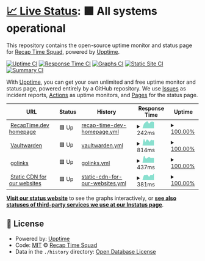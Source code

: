 # [📈 Live Status](https://status.recaptime.eu.org): <!--live status--> **🟩 All systems operational**

This repository contains the open-source uptime monitor and status page for [Recap Time Squad](https://recaptime.eu.org), powered by [Upptime](https://github.com/upptime/upptime).

[![Uptime CI](https://github.com/RecapTime/infra-monitoring/workflows/Uptime%20CI/badge.svg)](https://github.com/RecapTime/infra-monitoring/actions?query=workflow%3A%22Uptime+CI%22)
[![Response Time CI](https://github.com/RecapTime/infra-monitoring/workflows/Response%20Time%20CI/badge.svg)](https://github.com/RecapTime/infra-monitoring/actions?query=workflow%3A%22Response+Time+CI%22)
[![Graphs CI](https://github.com/RecapTime/infra-monitoring/workflows/Graphs%20CI/badge.svg)](https://github.com/RecapTime/infra-monitoring/actions?query=workflow%3A%22Graphs+CI%22)
[![Static Site CI](https://github.com/RecapTime/infra-monitoring/workflows/Static%20Site%20CI/badge.svg)](https://github.com/RecapTime/infra-monitoring/actions?query=workflow%3A%22Static+Site+CI%22)
[![Summary CI](https://github.com/RecapTime/infra-monitoring/workflows/Summary%20CI/badge.svg)](https://github.com/RecapTime/infra-monitoring/actions?query=workflow%3A%22Summary+CI%22)

With [Upptime](https://upptime.js.org), you can get your own unlimited and free uptime monitor and status page, powered entirely by a GitHub repository. We use [Issues](https://github.com/RecapTime/infra-monitoring/issues) as incident reports, [Actions](https://github.com/RecapTime/infra-monitoring/actions) as uptime monitors, and [Pages](https://status.recaptime.eu.org) for the status page.

<!--start: status pages-->
<!-- This summary is generated by Upptime (https://github.com/upptime/upptime) -->
<!-- Do not edit this manually, your changes will be overwritten -->
<!-- prettier-ignore -->
| URL | Status | History | Response Time | Uptime |
| --- | ------ | ------- | ------------- | ------ |
| <img alt="" src="https://icons.duckduckgo.com/ip3/recaptime.eu.org.ico" height="13"> [RecapTime.dev homepage](https://recaptime.eu.org) | 🟩 Up | [recap-time-dev-homepage.yml](https://github.com/RecapTime/infra-monitoring/commits/HEAD/history/recap-time-dev-homepage.yml) | <details><summary><img alt="Response time graph" src="./graphs/recap-time-dev-homepage/response-time-week.png" height="20"> 242ms</summary><br><a href="https://status.recaptime.eu.org/history/recap-time-dev-homepage"><img alt="Response time 250" src="https://img.shields.io/endpoint?url=https%3A%2F%2Fraw.githubusercontent.com%2FRecapTime%2Finfra-monitoring%2FHEAD%2Fapi%2Frecap-time-dev-homepage%2Fresponse-time.json"></a><br><a href="https://status.recaptime.eu.org/history/recap-time-dev-homepage"><img alt="24-hour response time 253" src="https://img.shields.io/endpoint?url=https%3A%2F%2Fraw.githubusercontent.com%2FRecapTime%2Finfra-monitoring%2FHEAD%2Fapi%2Frecap-time-dev-homepage%2Fresponse-time-day.json"></a><br><a href="https://status.recaptime.eu.org/history/recap-time-dev-homepage"><img alt="7-day response time 242" src="https://img.shields.io/endpoint?url=https%3A%2F%2Fraw.githubusercontent.com%2FRecapTime%2Finfra-monitoring%2FHEAD%2Fapi%2Frecap-time-dev-homepage%2Fresponse-time-week.json"></a><br><a href="https://status.recaptime.eu.org/history/recap-time-dev-homepage"><img alt="30-day response time 244" src="https://img.shields.io/endpoint?url=https%3A%2F%2Fraw.githubusercontent.com%2FRecapTime%2Finfra-monitoring%2FHEAD%2Fapi%2Frecap-time-dev-homepage%2Fresponse-time-month.json"></a><br><a href="https://status.recaptime.eu.org/history/recap-time-dev-homepage"><img alt="1-year response time 250" src="https://img.shields.io/endpoint?url=https%3A%2F%2Fraw.githubusercontent.com%2FRecapTime%2Finfra-monitoring%2FHEAD%2Fapi%2Frecap-time-dev-homepage%2Fresponse-time-year.json"></a></details> | <details><summary><a href="https://status.recaptime.eu.org/history/recap-time-dev-homepage">100.00%</a></summary><a href="https://status.recaptime.eu.org/history/recap-time-dev-homepage"><img alt="All-time uptime 100.00%" src="https://img.shields.io/endpoint?url=https%3A%2F%2Fraw.githubusercontent.com%2FRecapTime%2Finfra-monitoring%2FHEAD%2Fapi%2Frecap-time-dev-homepage%2Fuptime.json"></a><br><a href="https://status.recaptime.eu.org/history/recap-time-dev-homepage"><img alt="24-hour uptime 100.00%" src="https://img.shields.io/endpoint?url=https%3A%2F%2Fraw.githubusercontent.com%2FRecapTime%2Finfra-monitoring%2FHEAD%2Fapi%2Frecap-time-dev-homepage%2Fuptime-day.json"></a><br><a href="https://status.recaptime.eu.org/history/recap-time-dev-homepage"><img alt="7-day uptime 100.00%" src="https://img.shields.io/endpoint?url=https%3A%2F%2Fraw.githubusercontent.com%2FRecapTime%2Finfra-monitoring%2FHEAD%2Fapi%2Frecap-time-dev-homepage%2Fuptime-week.json"></a><br><a href="https://status.recaptime.eu.org/history/recap-time-dev-homepage"><img alt="30-day uptime 100.00%" src="https://img.shields.io/endpoint?url=https%3A%2F%2Fraw.githubusercontent.com%2FRecapTime%2Finfra-monitoring%2FHEAD%2Fapi%2Frecap-time-dev-homepage%2Fuptime-month.json"></a><br><a href="https://status.recaptime.eu.org/history/recap-time-dev-homepage"><img alt="1-year uptime 100.00%" src="https://img.shields.io/endpoint?url=https%3A%2F%2Fraw.githubusercontent.com%2FRecapTime%2Finfra-monitoring%2FHEAD%2Fapi%2Frecap-time-dev-homepage%2Fuptime-year.json"></a></details>
| <img alt="" src="https://icons.duckduckgo.com/ip3/vault.recaptime.eu.org.ico" height="13"> [Vaultwarden](https://vault.recaptime.eu.org/alive) | 🟩 Up | [vaultwarden.yml](https://github.com/RecapTime/infra-monitoring/commits/HEAD/history/vaultwarden.yml) | <details><summary><img alt="Response time graph" src="./graphs/vaultwarden/response-time-week.png" height="20"> 814ms</summary><br><a href="https://status.recaptime.eu.org/history/vaultwarden"><img alt="Response time 850" src="https://img.shields.io/endpoint?url=https%3A%2F%2Fraw.githubusercontent.com%2FRecapTime%2Finfra-monitoring%2FHEAD%2Fapi%2Fvaultwarden%2Fresponse-time.json"></a><br><a href="https://status.recaptime.eu.org/history/vaultwarden"><img alt="24-hour response time 826" src="https://img.shields.io/endpoint?url=https%3A%2F%2Fraw.githubusercontent.com%2FRecapTime%2Finfra-monitoring%2FHEAD%2Fapi%2Fvaultwarden%2Fresponse-time-day.json"></a><br><a href="https://status.recaptime.eu.org/history/vaultwarden"><img alt="7-day response time 814" src="https://img.shields.io/endpoint?url=https%3A%2F%2Fraw.githubusercontent.com%2FRecapTime%2Finfra-monitoring%2FHEAD%2Fapi%2Fvaultwarden%2Fresponse-time-week.json"></a><br><a href="https://status.recaptime.eu.org/history/vaultwarden"><img alt="30-day response time 860" src="https://img.shields.io/endpoint?url=https%3A%2F%2Fraw.githubusercontent.com%2FRecapTime%2Finfra-monitoring%2FHEAD%2Fapi%2Fvaultwarden%2Fresponse-time-month.json"></a><br><a href="https://status.recaptime.eu.org/history/vaultwarden"><img alt="1-year response time 850" src="https://img.shields.io/endpoint?url=https%3A%2F%2Fraw.githubusercontent.com%2FRecapTime%2Finfra-monitoring%2FHEAD%2Fapi%2Fvaultwarden%2Fresponse-time-year.json"></a></details> | <details><summary><a href="https://status.recaptime.eu.org/history/vaultwarden">100.00%</a></summary><a href="https://status.recaptime.eu.org/history/vaultwarden"><img alt="All-time uptime 99.94%" src="https://img.shields.io/endpoint?url=https%3A%2F%2Fraw.githubusercontent.com%2FRecapTime%2Finfra-monitoring%2FHEAD%2Fapi%2Fvaultwarden%2Fuptime.json"></a><br><a href="https://status.recaptime.eu.org/history/vaultwarden"><img alt="24-hour uptime 100.00%" src="https://img.shields.io/endpoint?url=https%3A%2F%2Fraw.githubusercontent.com%2FRecapTime%2Finfra-monitoring%2FHEAD%2Fapi%2Fvaultwarden%2Fuptime-day.json"></a><br><a href="https://status.recaptime.eu.org/history/vaultwarden"><img alt="7-day uptime 100.00%" src="https://img.shields.io/endpoint?url=https%3A%2F%2Fraw.githubusercontent.com%2FRecapTime%2Finfra-monitoring%2FHEAD%2Fapi%2Fvaultwarden%2Fuptime-week.json"></a><br><a href="https://status.recaptime.eu.org/history/vaultwarden"><img alt="30-day uptime 99.91%" src="https://img.shields.io/endpoint?url=https%3A%2F%2Fraw.githubusercontent.com%2FRecapTime%2Finfra-monitoring%2FHEAD%2Fapi%2Fvaultwarden%2Fuptime-month.json"></a><br><a href="https://status.recaptime.eu.org/history/vaultwarden"><img alt="1-year uptime 99.94%" src="https://img.shields.io/endpoint?url=https%3A%2F%2Fraw.githubusercontent.com%2FRecapTime%2Finfra-monitoring%2FHEAD%2Fapi%2Fvaultwarden%2Fuptime-year.json"></a></details>
| <img alt="" src="https://icons.duckduckgo.com/ip3/go.recaptime.eu.org.ico" height="13"> [golinks](https://go.recaptime.eu.org/ping) | 🟩 Up | [golinks.yml](https://github.com/RecapTime/infra-monitoring/commits/HEAD/history/golinks.yml) | <details><summary><img alt="Response time graph" src="./graphs/golinks/response-time-week.png" height="20"> 437ms</summary><br><a href="https://status.recaptime.eu.org/history/golinks"><img alt="Response time 505" src="https://img.shields.io/endpoint?url=https%3A%2F%2Fraw.githubusercontent.com%2FRecapTime%2Finfra-monitoring%2FHEAD%2Fapi%2Fgolinks%2Fresponse-time.json"></a><br><a href="https://status.recaptime.eu.org/history/golinks"><img alt="24-hour response time 438" src="https://img.shields.io/endpoint?url=https%3A%2F%2Fraw.githubusercontent.com%2FRecapTime%2Finfra-monitoring%2FHEAD%2Fapi%2Fgolinks%2Fresponse-time-day.json"></a><br><a href="https://status.recaptime.eu.org/history/golinks"><img alt="7-day response time 437" src="https://img.shields.io/endpoint?url=https%3A%2F%2Fraw.githubusercontent.com%2FRecapTime%2Finfra-monitoring%2FHEAD%2Fapi%2Fgolinks%2Fresponse-time-week.json"></a><br><a href="https://status.recaptime.eu.org/history/golinks"><img alt="30-day response time 558" src="https://img.shields.io/endpoint?url=https%3A%2F%2Fraw.githubusercontent.com%2FRecapTime%2Finfra-monitoring%2FHEAD%2Fapi%2Fgolinks%2Fresponse-time-month.json"></a><br><a href="https://status.recaptime.eu.org/history/golinks"><img alt="1-year response time 505" src="https://img.shields.io/endpoint?url=https%3A%2F%2Fraw.githubusercontent.com%2FRecapTime%2Finfra-monitoring%2FHEAD%2Fapi%2Fgolinks%2Fresponse-time-year.json"></a></details> | <details><summary><a href="https://status.recaptime.eu.org/history/golinks">100.00%</a></summary><a href="https://status.recaptime.eu.org/history/golinks"><img alt="All-time uptime 99.97%" src="https://img.shields.io/endpoint?url=https%3A%2F%2Fraw.githubusercontent.com%2FRecapTime%2Finfra-monitoring%2FHEAD%2Fapi%2Fgolinks%2Fuptime.json"></a><br><a href="https://status.recaptime.eu.org/history/golinks"><img alt="24-hour uptime 100.00%" src="https://img.shields.io/endpoint?url=https%3A%2F%2Fraw.githubusercontent.com%2FRecapTime%2Finfra-monitoring%2FHEAD%2Fapi%2Fgolinks%2Fuptime-day.json"></a><br><a href="https://status.recaptime.eu.org/history/golinks"><img alt="7-day uptime 100.00%" src="https://img.shields.io/endpoint?url=https%3A%2F%2Fraw.githubusercontent.com%2FRecapTime%2Finfra-monitoring%2FHEAD%2Fapi%2Fgolinks%2Fuptime-week.json"></a><br><a href="https://status.recaptime.eu.org/history/golinks"><img alt="30-day uptime 99.95%" src="https://img.shields.io/endpoint?url=https%3A%2F%2Fraw.githubusercontent.com%2FRecapTime%2Finfra-monitoring%2FHEAD%2Fapi%2Fgolinks%2Fuptime-month.json"></a><br><a href="https://status.recaptime.eu.org/history/golinks"><img alt="1-year uptime 99.97%" src="https://img.shields.io/endpoint?url=https%3A%2F%2Fraw.githubusercontent.com%2FRecapTime%2Finfra-monitoring%2FHEAD%2Fapi%2Fgolinks%2Fuptime-year.json"></a></details>
| <img alt="" src="https://icons.duckduckgo.com/ip3/static.rtdevcdn.net.eu.org.ico" height="13"> [Static CDN for our websites](https://static.rtdevcdn.net.eu.org/ping) | 🟩 Up | [static-cdn-for-our-websites.yml](https://github.com/RecapTime/infra-monitoring/commits/HEAD/history/static-cdn-for-our-websites.yml) | <details><summary><img alt="Response time graph" src="./graphs/static-cdn-for-our-websites/response-time-week.png" height="20"> 381ms</summary><br><a href="https://status.recaptime.eu.org/history/static-cdn-for-our-websites"><img alt="Response time 362" src="https://img.shields.io/endpoint?url=https%3A%2F%2Fraw.githubusercontent.com%2FRecapTime%2Finfra-monitoring%2FHEAD%2Fapi%2Fstatic-cdn-for-our-websites%2Fresponse-time.json"></a><br><a href="https://status.recaptime.eu.org/history/static-cdn-for-our-websites"><img alt="24-hour response time 383" src="https://img.shields.io/endpoint?url=https%3A%2F%2Fraw.githubusercontent.com%2FRecapTime%2Finfra-monitoring%2FHEAD%2Fapi%2Fstatic-cdn-for-our-websites%2Fresponse-time-day.json"></a><br><a href="https://status.recaptime.eu.org/history/static-cdn-for-our-websites"><img alt="7-day response time 381" src="https://img.shields.io/endpoint?url=https%3A%2F%2Fraw.githubusercontent.com%2FRecapTime%2Finfra-monitoring%2FHEAD%2Fapi%2Fstatic-cdn-for-our-websites%2Fresponse-time-week.json"></a><br><a href="https://status.recaptime.eu.org/history/static-cdn-for-our-websites"><img alt="30-day response time 338" src="https://img.shields.io/endpoint?url=https%3A%2F%2Fraw.githubusercontent.com%2FRecapTime%2Finfra-monitoring%2FHEAD%2Fapi%2Fstatic-cdn-for-our-websites%2Fresponse-time-month.json"></a><br><a href="https://status.recaptime.eu.org/history/static-cdn-for-our-websites"><img alt="1-year response time 362" src="https://img.shields.io/endpoint?url=https%3A%2F%2Fraw.githubusercontent.com%2FRecapTime%2Finfra-monitoring%2FHEAD%2Fapi%2Fstatic-cdn-for-our-websites%2Fresponse-time-year.json"></a></details> | <details><summary><a href="https://status.recaptime.eu.org/history/static-cdn-for-our-websites">100.00%</a></summary><a href="https://status.recaptime.eu.org/history/static-cdn-for-our-websites"><img alt="All-time uptime 100.00%" src="https://img.shields.io/endpoint?url=https%3A%2F%2Fraw.githubusercontent.com%2FRecapTime%2Finfra-monitoring%2FHEAD%2Fapi%2Fstatic-cdn-for-our-websites%2Fuptime.json"></a><br><a href="https://status.recaptime.eu.org/history/static-cdn-for-our-websites"><img alt="24-hour uptime 100.00%" src="https://img.shields.io/endpoint?url=https%3A%2F%2Fraw.githubusercontent.com%2FRecapTime%2Finfra-monitoring%2FHEAD%2Fapi%2Fstatic-cdn-for-our-websites%2Fuptime-day.json"></a><br><a href="https://status.recaptime.eu.org/history/static-cdn-for-our-websites"><img alt="7-day uptime 100.00%" src="https://img.shields.io/endpoint?url=https%3A%2F%2Fraw.githubusercontent.com%2FRecapTime%2Finfra-monitoring%2FHEAD%2Fapi%2Fstatic-cdn-for-our-websites%2Fuptime-week.json"></a><br><a href="https://status.recaptime.eu.org/history/static-cdn-for-our-websites"><img alt="30-day uptime 100.00%" src="https://img.shields.io/endpoint?url=https%3A%2F%2Fraw.githubusercontent.com%2FRecapTime%2Finfra-monitoring%2FHEAD%2Fapi%2Fstatic-cdn-for-our-websites%2Fuptime-month.json"></a><br><a href="https://status.recaptime.eu.org/history/static-cdn-for-our-websites"><img alt="1-year uptime 100.00%" src="https://img.shields.io/endpoint?url=https%3A%2F%2Fraw.githubusercontent.com%2FRecapTime%2Finfra-monitoring%2FHEAD%2Fapi%2Fstatic-cdn-for-our-websites%2Fuptime-year.json"></a></details>

<!--end: status pages-->

[**Visit our status website**](https://status.recaptime.eu.org) to see the graphs interactively, or [**see also statuses of third-party services we use at our Instatus page**](https://recaptimesquad.instatus.com).

## 📄 License

- Powered by: [Upptime](https://github.com/upptime/upptime)
- Code: [MIT](./LICENSE) © [Recap Time Squad](https://recaptime.eu.org)
- Data in the `./history` directory: [Open Database License](https://opendatacommons.org/licenses/odbl/1-0/)

